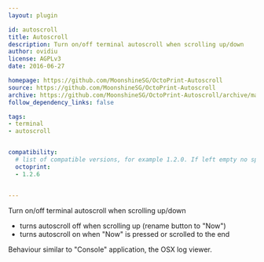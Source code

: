 ```yaml
---
layout: plugin

id: autoscroll
title: Autoscroll
description: Turn on/off terminal autoscroll when scrolling up/down
author: ovidiu
license: AGPLv3
date: 2016-06-27

homepage: https://github.com/MoonshineSG/OctoPrint-Autoscroll
source: https://github.com/MoonshineSG/OctoPrint-Autoscroll
archive: https://github.com/MoonshineSG/OctoPrint-Autoscroll/archive/master.zip
follow_dependency_links: false

tags:
- terminal
- autoscroll


compatibility:
  # list of compatible versions, for example 1.2.0. If left empty no specific version requirement will be assumed
  octoprint:
  - 1.2.6


---
```


Turn on/off terminal autoscroll when scrolling up/down

- turns autoscroll off when scrolling up (rename button to "Now")
- turns autoscroll on when "Now" is pressed or scrolled to the end

Behaviour similar to "Console" application, the OSX log viewer.
